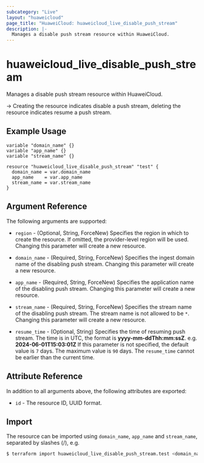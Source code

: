 ```yaml
---
subcategory: "Live"
layout: "huaweicloud"
page_title: "HuaweiCloud: huaweicloud_live_disable_push_stream"
description: |-
  Manages a disable push stream resource within HuaweiCloud.
---
```


# huaweicloud_live_disable_push_stream

Manages a disable push stream resource within HuaweiCloud.

-> Creating the resource indicates disable a push stream, deleting the resource indicates resume a push stream.

## Example Usage

```hcl
variable "domain_name" {}
variable "app_name" {}
variable "stream_name" {}

resource "huaweicloud_live_disable_push_stream" "test" {
  domain_name = var.domain_name
  app_name    = var.app_name
  stream_name = var.stream_name
}
```

## Argument Reference

The following arguments are supported:

* `region` - (Optional, String, ForceNew) Specifies the region in which to create the resource.
  If omitted, the provider-level region will be used.
  Changing this parameter will create a new resource.

* `domain_name` - (Required, String, ForceNew) Specifies the ingest domain name of the disabling push stream.
  Changing this parameter will create a new resource.

* `app_name` - (Required, String, ForceNew) Specifies the application name of the disabling push stream.
  Changing this parameter will create a new resource.

* `stream_name` - (Required, String, ForceNew) Specifies the stream name of the disabling push stream.
  The stream name is not allowed to be `*`.
  Changing this parameter will create a new resource.

* `resume_time` - (Optional, String) Specifies the time of resuming push stream.
  The time is in UTC, the format is **yyyy-mm-ddThh:mm:ssZ**. e.g. **2024-06-01T15:03:01Z**
  If this parameter is not specified, the default value is `7` days. The maximum value is `90` days.
  The `resume_time` cannot be earlier than the current time.

## Attribute Reference

In addition to all arguments above, the following attributes are exported:

* `id` - The resource ID, UUID format.

## Import

The resource can be imported using `domain_name`, `app_name` and `stream_name`, separated by slashes (/), e.g.

```bash
$ terraform import huaweicloud_live_disable_push_stream.test <domain_name>/<app_name>/<stream_name>
```
